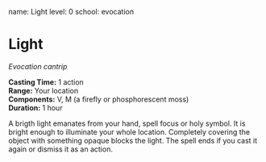 name: Light
level: 0
school: evocation

# Light 
_Evocation cantrip_ 

**Casting Time:** 1 action    
**Range:** Your location    
**Components:** V, M (a firefly or phosphorescent moss)    
**Duration:** 1 hour 

A brigth light emanates from your hand, spell focus or holy symbol. It is bright enough to illuminate your whole location. Completely covering the object with something opaque blocks the light. The spell ends if you cast it again or dismiss it as an action.